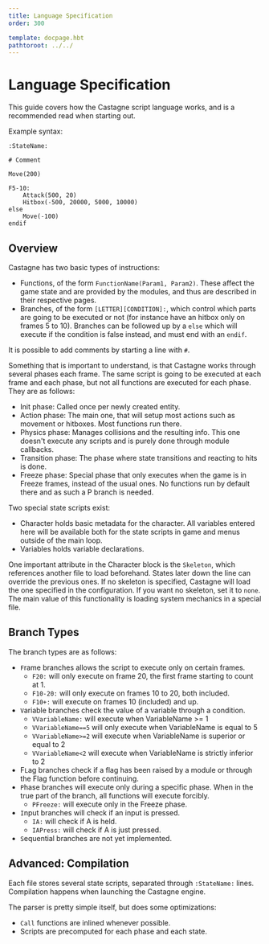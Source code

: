 ```yaml
---
title: Language Specification
order: 300

template: docpage.hbt
pathtoroot: ../../
---
```


# Language Specification

This guide covers how the Castagne script language works, and is a recommended read when starting out.

Example syntax:
```
:StateName:

# Comment

Move(200)

F5-10:
	Attack(500, 20)
	Hitbox(-500, 20000, 5000, 10000)
else
	Move(-100)
endif

```

## Overview

Castagne has two basic types of instructions:
- Functions, of the form `FunctionName(Param1, Param2)`. These affect the game state and are provided by the modules, and thus are described in their respective pages.
- Branches, of the form `[LETTER][CONDITION]:`, which control which parts are going to be executed or not (for instance have an hitbox only on frames 5 to 10). Branches can be followed up by a `else` which will execute if the condition is false instead, and must end with an `endif`.

It is possible to add comments by starting a line with `#`.

Something that is important to understand, is that Castagne works through several phases each frame. The same script is going to be executed at each frame and each phase, but not all functions are executed for each phase. They are as follows:
- Init phase: Called once per newly created entity.
- Action phase: The main one, that will setup most actions such as movement or hitboxes. Most functions run there.
- Physics phase: Manages collisions and the resulting info. This one doesn't execute any scripts and is purely done through module callbacks.
- Transition phase: The phase where state transitions and reacting to hits is done.
- Freeze phase: Special phase that only executes when the game is in Freeze frames, instead of the usual ones. No functions run by default there and as such a P branch is needed.

Two special state scripts exist:
- Character holds basic metadata for the character. All variables entered here will be available both for the state scripts in game and menus outside of the main loop.
- Variables holds variable declarations.

One important attribute in the Character block is the `Skeleton`, which references another file to load beforehand. States later down the line can override the previous ones.
If no skeleton is specified, Castagne will load the one specified in the configuration. If you want no skeleton, set it to `none`.
The main value of this functionality is loading system mechanics in a special file.

## Branch Types

The branch types are as follows:
- `F`rame branches allows the script to execute only on certain frames.
	- `F20:` will only execute on frame 20, the first frame starting to count at 1.
	- `F10-20:` will only execute on frames 10 to 20, both included.
	- `F10+:` will execute on frames 10 (included) and up.
- `V`ariable branches check the value of a variable through a condition.
	- `VVariableName:` will execute when VariableName >= 1
	- `VVariableName==5` will only execute when VariableName is equal to 5
	- `VVariableName>=2` will execute when VariableName is superior or equal to 2
	- `VVariableName<2` will execute when VariableName is strictly inferior to 2
- F`L`ag branches check if a flag has been raised by a module or through the Flag function before continuing.
- `P`hase branches will execute only during a specific phase. When in the true part of the branch, all functions will execute forcibly.
	- `PFreeze:` will execute only in the Freeze phase.
- `I`nput branches will check if an input is pressed.
	- `IA:` will check if A is held.
	- `IAPress:` will check if A is just pressed.
- `S`equential branches are not yet implemented.

## Advanced: Compilation

Each file stores several state scripts, separated through `:StateName:` lines.
Compilation happens when launching the Castagne engine.

The parser is pretty simple itself, but does some optimizations:
- `Call` functions are inlined whenever possible.
- Scripts are precomputed for each phase and each state.
